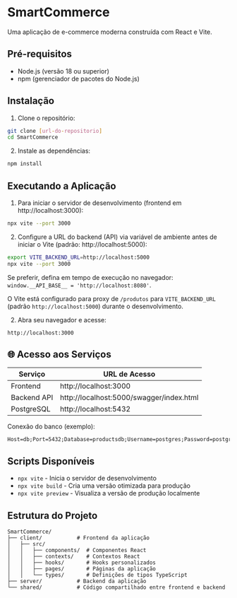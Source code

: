 # SmartCommerce

Uma aplicação de e-commerce moderna construída com React e Vite.

## Pré-requisitos

- Node.js (versão 18 ou superior)
- npm (gerenciador de pacotes do Node.js)

## Instalação

1. Clone o repositório:
```bash
git clone [url-do-repositorio]
cd SmartCommerce
```

2. Instale as dependências:
```bash
npm install
```

## Executando a Aplicação

1. Para iniciar o servidor de desenvolvimento (frontend em http://localhost:3000):
```bash
npx vite --port 3000
```

2. Configure a URL do backend (API) via variável de ambiente antes de iniciar o Vite (padrão: http://localhost:5000):
```bash
export VITE_BACKEND_URL=http://localhost:5000
npx vite --port 3000
```
Se preferir, defina em tempo de execução no navegador: `window.__API_BASE__ = 'http://localhost:8080'`.

O Vite está configurado para proxy de `/produtos` para `VITE_BACKEND_URL` (padrão `http://localhost:5000`) durante o desenvolvimento.

2. Abra seu navegador e acesse:
```
http://localhost:3000
```

## 🌐 Acesso aos Serviços

| Serviço     | URL de Acesso                               |
| ----------- | ------------------------------------------- |
| Frontend    | http://localhost:3000                        |
| Backend API | http://localhost:5000/swagger/index.html     |
| PostgreSQL  | http://localhost:5432                        |

Conexão do banco (exemplo):

```
Host=db;Port=5432;Database=productsdb;Username=postgres;Password=postgres
```

## Scripts Disponíveis

- `npx vite` - Inicia o servidor de desenvolvimento
- `npx vite build` - Cria uma versão otimizada para produção
- `npx vite preview` - Visualiza a versão de produção localmente

## Estrutura do Projeto

```
SmartCommerce/
├── client/           # Frontend da aplicação
│   ├── src/
│   │   ├── components/  # Componentes React
│   │   ├── contexts/    # Contextos React
│   │   ├── hooks/       # Hooks personalizados
│   │   ├── pages/       # Páginas da aplicação
│   │   └── types/       # Definições de tipos TypeScript
├── server/           # Backend da aplicação
└── shared/           # Código compartilhado entre frontend e backend
```